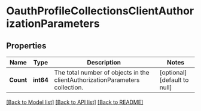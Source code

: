 # OauthProfileCollectionsClientAuthorizationParameters

## Properties
Name | Type | Description | Notes
------------ | ------------- | ------------- | -------------
**Count** | **int64** | The total number of objects in the clientAuthorizationParameters collection. | [optional] [default to null]

[[Back to Model list]](../README.md#documentation-for-models) [[Back to API list]](../README.md#documentation-for-api-endpoints) [[Back to README]](../README.md)

